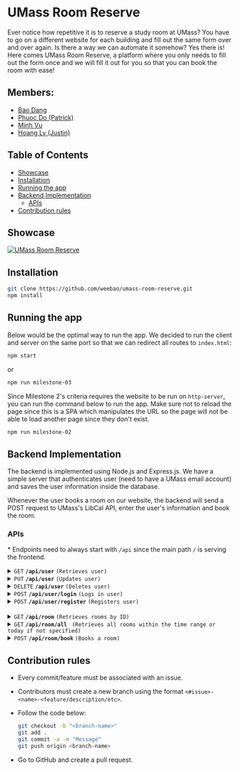 # UMass Room Reserve

Ever notice how repetitive it is to reserve a study room at UMass? You have to go on a different website for each building and fill out the same form over and over again. Is there a way we can automate it somehow? Yes there is! Here comes UMass Room Reserve, a platform where you only needs to fill out the form once and we will fill it out for you so that you can book the room with ease!

## Members:

- [Bao Dang](https://github.com/weebao)
- [Phuoc Do (Patrick)](https://github.com/patdmp)
- [Minh Vu](https://github.com/Tristesse02)
- [Hoang Ly (Justin)](https://github.com/Unravel2802)

## Table of Contents

- [Showcase](#showcase)
- [Installation](#installation)
- [Running the app](#running-the-app)
- [Backend Implementation](#backend-implementation)
  - [APIs](#apis)
- [Contribution rules](#contribution-rules)

## Showcase

[![UMass Room Reserve](https://img.youtube.com/vi/JtVMitNVZec/0.jpg)](https://youtu.be/JtVMitNVZec)

## Installation

```bash
git clone https://github.com/weebao/umass-room-reserve.git
npm install
```

## Running the app

Below would be the optimal way to run the app. We decided to run the client and server on the same port so that we can redirect all routes to `index.html`:
```bash
npm start
```
or
```bash
npm run milestone-03
```

Since Milestone 2's criteria requires the website to be run on `http-server`, you can run the command below to run the app. Make sure not to reload the page since this is a SPA which manipulates the URL so the page will not be able to load another page since they don't exist.
```bash
npm run milestone-02
```

## Backend Implementation

The backend is implemented using Node.js and Express.js. We have a simple server that authenticates user (need to have a UMass email account) and saves the user information inside the database.

Whenever the user books a room on our website, the backend will send a POST request to UMass's LibCal API, enter the user's information and book the room.

### APIs 

\* Endpoints need to always start with `/api` since the main path `/` is serving the frontend.

<details>
 <summary><code>GET</code> <code><b>/api/user</b></code> <code>(Retrieves user)</code></summary>

##### Query Parameters

> | name      |  type     | data type               | description                                                           |
> |-----------|-----------|-------------------------|-----------------------------------------------------------------------|
> | email     |  required | string                  | The user's email.                                                    |

##### Responses

> | http code     | content-type                      | response                                                            |
> |---------------|-----------------------------------|---------------------------------------------------------------------|
> | `200`         | `application/json`                 | `{"email":"<email>","name":"<name>","id":"<id>"}`                   |
> | `404`         | `application/json`                 | `{"message":"User not found"}`                                      |
> | `500`         | `application/json`                 | `{"message":"Internal server error"}`                               |

##### Example URL

> ```text
>  GET /api/user?email=richards@cs.umass.edu
> ```

</details>

<details>
  <summary><code>PUT</code> <code><b>/api/user</b></code> <code>(Updates user)</code></summary>

##### Query Parameters

> | name      |  type     | data type               | description                                                           |
> |-----------|-----------|-------------------------|-----------------------------------------------------------------------|
> | email    |  required | string                  | The user's email.                                                    |

##### Request Body

> | name      |  type     | data type               | description                                                           |
> |-----------|-----------|-------------------------|-----------------------------------------------------------------------|
> | firstName       |  required | string                  | The user's first name.                                                     |
> | lastName       |  required | string                  | The user's last name.                                                     |
> | role       |  required | string                  | The user's role. ("Undergraduate", "Graduate", "Other")                                                     |
> | major       |  required | string                  | The user's major.                                                     |

##### Responses


> | http code     | content-type                      | response                                                            |
> |---------------|-----------------------------------|---------------------------------------------------------------------|
> | `200`         | `application/json`                 | `{"email":"<email>","name":"<name>","id":"<id>"}`                   |
> | `404`         | `application/json`                 | `{"message":"User not found"}`                                      |
> | `500`         | `application/json`                 | `{"message":"Internal server error"}`                               |

##### Example URL

> ```json
>  PUT /api/user?email=richards@cs.umass.edu
>  Request Body: 
>  {
>    "firstName": "Timothy D.",
>    "lastName": "Richards",
>    "role": "Other",
>    "major": "Computer Science"
>  }

</details>

<details>
 <summary><code>DELETE</code> <code><b>/api/user</b></code> <code>(Deletes user)</code></summary>

##### Query Parameters

> | name      |  type     | data type               | description                                                           |
> |-----------|-----------|-------------------------|-----------------------------------------------------------------------|
> | email    |  required | string                  | The user's email.                                                    |

##### Responses

> | http code     | content-type                      | response                                                            |
> |---------------|-----------------------------------|---------------------------------------------------------------------|
> | `200`         | `application/json`                 | `{"message":"User deleted"}`                                        |
> | `404`         | `application/json`                 | `{"message":"User not found"}`                                      |
> | `500`         | `application/json`                 | `{"message":"Internal server error"}`                               |


##### Example URL

> ```text
>  DELETE /api/user?email=richards@cs.umass.edu
> ``` 

</details>

<details>
 <summary><code>POST</code> <code><b>/api/user/login</b></code> <code>(Logs in user)</code></summary>

##### Request Body

> | name      |  type     | data type               | description                                                           |
> |-----------|-----------|-------------------------|-----------------------------------------------------------------------|
> | email      |  required | string                  | The user's email.                                                    |
> | password   |  required | string                  | The user's password.                                                 |

##### Responses

> | http code     | content-type                      | response                                                            |
> |---------------|-----------------------------------|---------------------------------------------------------------------|
> | `200`         | `application/json`                 | `{"email":"<email>","name":"<name>","id":"<id>"}`                   |
> | `400`         | `application/json`                 | `{"message":"Invalid credentials"}`                                 |
> | `404`         | `application/json`                 | `{"message":"User not found"}`                                      |
> | `500`         | `application/json`                 | `{"message":"Internal server error"}`                               |

##### Example URL

> ```json
>  POST /api/user/login
>  Request Body: 
>  {
>    "email": "richards@cs.umass.edu",
>    "password": "Iamthegoat"
>  }
> ```

</details>

<details>
 <summary><code>POST</code> <code><b>/api/user/register</b></code> <code>(Registers user)</code></summary>

##### Request Body

> | name      |  type     | data type               | description                                                           |
> |-----------|-----------|-------------------------|-----------------------------------------------------------------------|
> | email      |  required | string                  | The user's email.                                                    |
> | password   |  required | string                  | The user's password.                                                 |
> | firstName       |  required | string                  | The user's first name.                                                     |
> | lastName       |  required | string                  | The user's last name.                                                     |
> | role       |  required | string                  | The user's role. ("Undergraduate", "Graduate", "Other")                                                     |
> | major       |  required | string                  | The user's major.                                                     |

##### Responses

> | http code     | content-type                      | response                                                            |
> |---------------|-----------------------------------|---------------------------------------------------------------------|
> | `200`         | `application/json`                 | `{"email":"<email>","name":"<name>","id":"<id>"}`                   |
> | `400`         | `application/json`                 | `{"message":"Email already exists"}`                                |
> | `500`         | `application/json`                 | `{"message":"Internal server error"}`                               |

##### Example URL

> ```json
>  POST /api/user/register
>  Request Body: 
>  {
>    "email": "richards@cs.umass.edu",
>    "password": "Iamthegoat",
>    "firstName": "Tim",
>    "lastName": "Richards",
>    "role": "Other",
>    "major": "Computer Science"
>  }
> ```

</details>

</br>
<details>
 <summary><code>GET</code> <code><b>/api/room</b></code> <code>(Retrieves rooms by ID)</code></summary>

##### Query Parameters

> | name      |  type     | data type               | description                                                           |
> |-----------|-----------|-------------------------|-----------------------------------------------------------------------|
> | id      |  required | string                  | The room's id.                                                        |
> | date      |  optional | string                  | The date. (YYYY-MM-DD format)                                         |

##### Responses

> | http code     | content-type                      | response                                                            |
> |---------------|-----------------------------------|---------------------------------------------------------------------|
> | `200`         | `application/json`                 | `{"id":"<id>","name":"<name>","buildingId":"<buildingId>","buildingName":"<buildingName>","availableTimes":["<availableTimes>"],"img":"<img>","checksums":["<checksums>"]}`                   |
> | `400`         | `application/json`                 | `{"message":"Room ID is required"}`                                |
> | `400`         | `application/json`                 | `{"message":"Invalid time range"}`                                |
> | `404`         | `application/json`                 | `{"message":"Room not found"}`                                      |
> | `500`         | `application/json`                 | `{"message":"Internal server error"}`                               |

##### Example URL

> ```
>  GET /api/room?id=1
> ```

</details>

<details>
 <summary><code>GET</code> <code><b>/api/room/all </b></code> <code>(Retrieves all rooms within the time range or today if not specified)</code></summary>

##### Query Parameters

> | name      |  type     | data type               | description                                                           |
> |-----------|-----------|-------------------------|-----------------------------------------------------------------------|
> | date      |  optional | string                  | The date. (YYYY-MM-DD format)                                         |
> | startTime      |  optional | string                  | The start time. (HH:MM:SS format)                                       |
> | endTime      |  optional | string                  | The end time. (HH:MM:SS format)                                         |

##### Responses

> | http code     | content-type                      | response                                                            |
> |---------------|-----------------------------------|---------------------------------------------------------------------|
> | `200`         | `application/json`                 | `{"rooms":[{"id":"<id>","name":"<name>","buildingId":"<buildingId>","buildingName":"<buildingName>","availableTimes":["<availableTimes>"],"img":"<img>","checksums":["<checksums>"]}]}`                   |
> | `400`         | `application/json`                 | `{"message":"Invalid time range"}`                                |

##### Example URL

> ```
>  GET /api/room/all?date=2021-04-21&startTime=08:00:00&endTime=10:00:00
> ```

</details>

<details>
 <summary><code>POST</code> <code><b>/api/room/book</b></code> <code>(Books a room)</code></summary>

##### Query Parameters

> | name      |  type     | data type               | description                                                           |
> |-----------|-----------|-------------------------|-----------------------------------------------------------------------|
> | id      |  required | string                  | The room's id.                                                        |
> | date      |  required | string                  | The date. (YYYY-MM-DD format)                                         |
> | startTime      |  required | string                  | The start time. (HH:MM:SS format)                                       |
> | endTime      |  required | string                  | The end time. (HH:MM:SS format)                                         |


##### Request Body (FormData)

> | name      |  type     | data type               | description                                                           |
> |-----------|-----------|-------------------------|-----------------------------------------------------------------------|
> | firstName      |  required | string                  | The user's first name.                                                    |
> | lastName      |  required | string                  | The user's last name.                                                    |
> | email      |  required | string                  | The user's email.                                                    |
> | studentRole      |  required | string                  | The user's role.                                                    |
> | numPeople      |  required | ("3-5" \| "More than 5")                  | The number of people.                                                    |
> | useComputer      |  required | ("Yes" \| "No" \| "Maybe")               | Whether the user will use a computer.                                                    |
> | major      |  required | string                  | The user's major.                                                    

##### Responses

> | http code     | content-type                      | response                                                            |
> |---------------|-----------------------------------|---------------------------------------------------------------------|
> | `200`         | `application/json`                 | `{"message":"Room booked successfully"}`                 |
> | `400`         | `application/json`                 | `{"message":"Invalid time range"}`                                |
> | `400`         | `application/json`                 | `{"message":"Invalid form data"}`                                |
> | `404`         | `application/json`                 | `{"message":"Room not found"}`                                      |
> | `500`         | `application/json`                 | `{"message":"Internal server error"}`                               |

##### Example URL

> ```json
>  POST /api/room/book?id=1&date=2021-04-21&startTime=08:00:00&endTime=10:00:00
>  Request Body: 
>  {
>    "firstName": "Tim",
>    "lastName": "Richards",
>    "email": "richards@cs.umass.edu",
>    "studentRole": "Other",
>    "numPeople": "3-5",
>    "useComputer": "Yes",
>    "major": "Computer Science"
>  }

</details>

## Contribution rules

- Every commit/feature must be associated with an issue.
- Contributors must create a new branch using the format `<#issue>-<name>-<feature/description/etc>`.
- Follow the code below:

  ```bash
  git checkout -b "<branch-name>"
  git add .
  git commit -a -m "Message"
  git push origin <branch-name>
  ```
  
- Go to GitHub and create a pull request.
